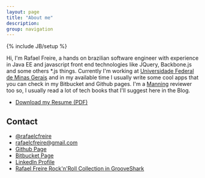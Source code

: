 ```yaml
---
layout: page
title: "About me"
description:
group: navigation
---
```

{% include JB/setup %}
<link rel="stylesheet" href="//maxcdn.bootstrapcdn.com/font-awesome/4.3.0/css/font-awesome.min.css">

Hi,
I'm Rafael Freire, a hands on brazilian software engineer with experience in Java EE and javascript front end technologies like JQuery, Backbone.js and some others *.js things. Currently I'm working at [Universidade Federal de Minas Gerais](https://www.ufmg.br) and in my available time I usually write some cool apps that you can check in my Bitbucket and Github pages. I'm a [Manning](http://manning.com/) reviewer too so, I usually read a lot of tech books that I'll suggest here in the Blog. 

- <i class="fa fa-download"></i> [Download my Resume (PDF)](/assets/resume_english.pdf)

## Contact
- <i class="fa fa-twitter"></i>	<a href="https://twitter.com/rafaelcfreire" target="_blank">@rafaelcfreire</a>
- <i class="fa fa-envelope"></i>	rafaelcfreire@gmail.com
- <i class="fa fa-github"></i>	<a href="https://github.com/rafaelcfreire" target="_blank">Github Page</a>
- <i class="fa fa-bitbucket"></i>	<a href="https://bitbucket.org/rafaelcfreire" target="_blank">Bitbucket Page</a>
- <i class="fa fa-linkedin-square"></i>	<a href="https://www.linkedin.com/pub/rafael-freire/31/a31/332" target="_blank">LinkedIn Profile</a>
- <i class="fa fa-music"></i> <a href="http://grooveshark.com/#!/profile/Rafael+Freire/27776555/collection" target="_blank">Rafael Freire Rock'n'Roll Collection in GrooveShark</a>



<script type="text/javascript" src="/js/main.js"></script>